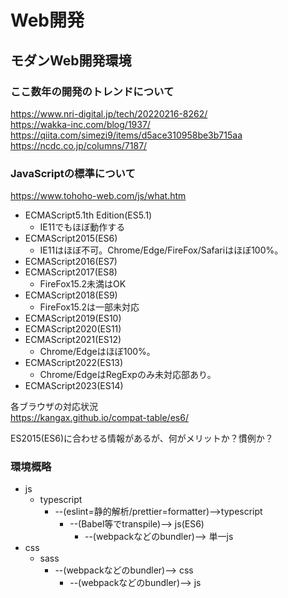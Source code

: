 # Web開発

## モダンWeb開発環境

### ここ数年の開発のトレンドについて  
https://www.nri-digital.jp/tech/20220216-8262/  
https://wakka-inc.com/blog/1937/  
https://qiita.com/simezi9/items/d5ace310958be3b715aa  
https://ncdc.co.jp/columns/7187/  

### JavaScriptの標準について
https://www.tohoho-web.com/js/what.htm

* ECMAScript5.1th Edition(ES5.1)
  * IE11でもほぼ動作する
* ECMAScript2015(ES6)
  * IE11はほぼ不可。Chrome/Edge/FireFox/Safariはほぼ100%。
* ECMAScript2016(ES7)
* ECMAScript2017(ES8)
  * FireFox15.2未満はOK
* ECMAScript2018(ES9)
  * FireFox15.2は一部未対応
* ECMAScript2019(ES10)
* ECMAScript2020(ES11)
* ECMAScript2021(ES12)
  * Chrome/Edgeはほぼ100%。
* ECMAScript2022(ES13)
  * Chrome/EdgeはRegExpのみ未対応部あり。
* ECMAScript2023(ES14)

各ブラウザの対応状況  
https://kangax.github.io/compat-table/es6/    

ES2015(ES6)に合わせる情報があるが、何がメリットか？慣例か？

### 環境概略

* js
  * typescript
    * --(eslint=静的解析/prettier=formatter)-->typescript
      * --(Babel等でtranspile)--> js(ES6)
        * --(webpackなどのbundler)--> 単一js
* css
  * sass 
    * --(webpackなどのbundler)--> css
      * --(webpackなどのbundler)--> js
